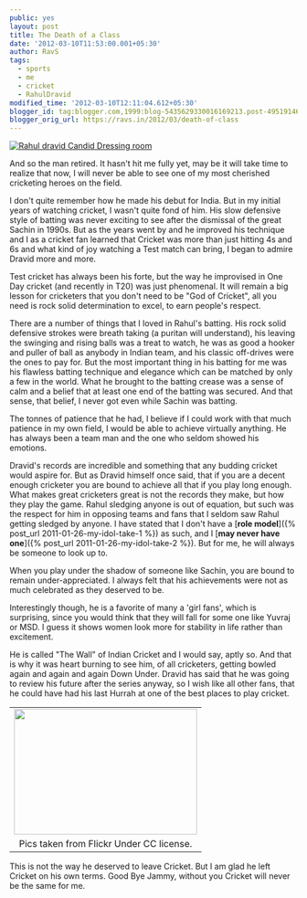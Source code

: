 ```yaml
---
public: yes
layout: post
title: The Death of a Class
date: '2012-03-10T11:53:00.001+05:30'
author: RavS
tags:
  - sports 
  - me 
  - cricket 
  - RahulDravid
modified_time: '2012-03-10T12:11:04.612+05:30'
blogger_id: tag:blogger.com,1999:blog-5435629330016169213.post-4951914652745334237
blogger_orig_url: https://ravs.in/2012/03/death-of-class
---
```


[![Rahul dravid Candid Dressing room](http://farm6.staticflickr.com/5293/5417426251_2994c3eda6.jpg)](http://www.flickr.com/photos/chubbychandru/5417426251/ 'Rahul dravid Candid Dressing room by lensbug.chandru, on Flickr')

And so the man retired. It hasn't hit me fully yet, may be it will take time to realize that now, I will never be able to see one of my most cherished cricketing heroes on the field.

I don't quite remember how he made his debut for India. But in my initial years of watching cricket, I wasn't quite fond of him. His slow defensive style of batting was never exciting to see after the dismissal of the great Sachin in 1990s. But as the years went by and he improved his technique and I as a cricket fan learned that Cricket was more than just hitting 4s and 6s and what kind of joy watching a Test match can bring, I began to admire Dravid more and more.

Test cricket has always been his forte, but the way he improvised in One Day cricket (and recently in T20) was just phenomenal. It will remain a big lesson for cricketers that you don't need to be "God of Cricket", all you need is rock solid determination to excel, to earn people's respect.

There are a number of things that I loved in Rahul's batting. His rock solid defensive strokes were breath taking (a puritan will understand), his leaving the swinging and rising balls was a treat to watch, he was as good a hooker and puller of ball as anybody in Indian team, and his classic off-drives were the ones to pay for. But the most important thing in his batting for me was his flawless batting technique and elegance which can be matched by only a few in the world. What he brought to the batting crease was a sense of calm and a belief that at least one end of the batting was secured. And that sense, that belief, I never got even while Sachin was batting.

The tonnes of patience that he had, I believe if I could work with that much patience in my own field, I would be able to achieve virtually anything. He has always been a team man and the one who seldom showed his emotions.

Dravid's records are incredible and something that any budding cricket would aspire for. But as Dravid himself once said, that if you are a decent enough cricketer you are bound to achieve all that if you play long enough. What makes great cricketers great is not the records they make, but how they play the game. Rahul sledging anyone is out of equation, but such was the respect for him in opposing teams and fans that I seldom saw Rahul getting sledged by anyone. I have stated that I don't have a [**role model**]({% post_url 2011-01-26-my-idol-take-1 %}) as such, and I [**may never have one**]({% post_url 2011-01-26-my-idol-take-2 %}). But for me, he will always be someone to look up to.

When you play under the shadow of someone like Sachin, you are bound to remain under-appreciated. I always felt that his achievements were not as much celebrated as they deserved to be.

Interestingly though, he is a favorite of many a 'girl fans', which is surprising, since you would think that they will fall for some one like Yuvraj or MSD. I guess it shows women look more for stability in life rather than excitement.

He is called "The Wall" of Indian Cricket and I would say, aptly so. And that is why it was heart burning to see him, of all cricketers, getting bowled again and again and again Down Under. Dravid has said that he was going to review his future after the series anyway, so I wish like all other fans, that he could have had his last Hurrah at one of the best places to play cricket.

<table align="center" cellpadding="0" cellspacing="0" class="tr-caption-container" style="margin-left: auto; margin-right: auto; text-align: center;"><tbody><tr><td style="text-align: center;"><img alt="" height="220" src="http://farm3.staticflickr.com/2068/2142956448_569f6496e3.jpg" style="margin-left: auto; margin-right: auto;" width="320"></td></tr><tr><td class="tr-caption" style="text-align: center;">Pics taken from Flickr Under CC license.</td></tr></tbody></table>

This is not the way he deserved to leave Cricket. But I am glad he left Cricket on his own terms. Good Bye Jammy, without you Cricket will never be the same for me.
